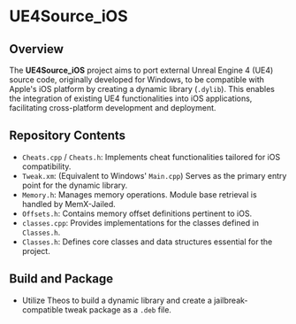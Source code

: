 # UE4Source_iOS

## Overview

The **UE4Source_iOS** project aims to port external Unreal Engine 4 (UE4) source code, originally developed for Windows, to be compatible with Apple's iOS platform by creating a dynamic library (`.dylib`). This enables the integration of existing UE4 functionalities into iOS applications, facilitating cross-platform development and deployment.

## Repository Contents

- `Cheats.cpp` / `Cheats.h`: Implements cheat functionalities tailored for iOS compatibility.
- `Tweak.xm`: (Equivalent to Windows' `Main.cpp`) Serves as the primary entry point for the dynamic library.
- `Memory.h`: Manages memory operations. Module base retrieval is handled by MemX-Jailed.
- `Offsets.h`: Contains memory offset definitions pertinent to iOS.
- `classes.cpp`: Provides implementations for the classes defined in `Classes.h`.
- `Classes.h`: Defines core classes and data structures essential for the project.

## Build and Package

- Utilize Theos to build a dynamic library and create a jailbreak-compatible tweak package as a `.deb` file.
